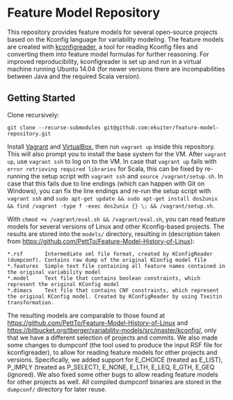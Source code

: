 # Feature Model Repository

This repository provides feature models for several open-source projects based on the Kconfig language for variability modeling.
The feature models are created with [kconfigreader](https://github.com/ckaestne/kconfigreader), a tool for reading Kconfig files and converting them into feature model formulas for further reasoning.
For improved reproducibility, kconfigreader is set up and run in a virtual machine running Ubuntu 14.04 (for newer versions there are incompabilities between Java and the required Scala version).

## Getting Started

Clone recursively:

```
git clone --recurse-submodules git@github.com:ekuiter/feature-model-repository.git
```

Install [Vagrant](https://www.vagrantup.com/) and [VirtualBox](https://www.virtualbox.org/), then run `vagrant up` inside this repository. This will also prompt you to install the base system for the VM.
After `vagrant up`, use `vagrant ssh` to log on to the VM.
In case that `vagrant up` fails with `error retrieving required libraries` for Scala, this can be fixed by re-running the setup script with `vagrant ssh` and `source /vagrant/setup.sh`.
In case that this fails due to line endings (which can happen with Git on Windows), you can fix the line endings and re-run the setup script with `vagrant ssh` and `sudo apt-get update && sudo apt-get install dos2unix && find /vagrant -type f -exec dos2unix {} \; && /vagrant/setup.sh`.

With `chmod +x /vagrant/eval.sh && /vagrant/eval.sh`, you can read feature models for several versions of Linux and other Kconfig-based projects.
The results are stored into the `models/` directory, resulting in (description taken from https://github.com/PettTo/Feature-Model-History-of-Linux):

```
*.rsf       Intermediate xml file format, created by KConfigReader (dumpconf). Contains raw dump of the original KConfig model file
*.features  Simple text file containing all feature names contained in the original variability model
*.model     Text file that contains boolean constraints, which represent the original KConfig model
*.dimacs    Text file that contains CNF constraints, which represent the original KConfig model. Created by KConfigReader by using Tseitin transformation.
 ```

The resulting models are comparable to those found at https://github.com/PettTo/Feature-Model-History-of-Linux and https://bitbucket.org/tberger/variability-models/src/master/kconfig/, only that we have a different selection of projects and commits.
We also made some changes to dumpconf (the tool used to produce the input RSF file for kconfigreader), to allow for reading feature models for other projects and versions.
Specifically, we added support for E_CHOICE (treated as E_LIST), P_IMPLY (treated as P_SELECT), E_NONE, E_LTH, E_LEQ, E_GTH, E_GEQ (ignored).
We also fixed some other bugs to allow reading feature models for other projects as well.
All compiled dumpconf binaries are stored in the `dumpconf/` directory for later reuse.